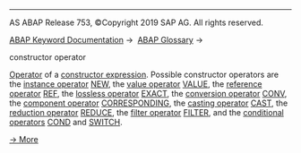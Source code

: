   

* * *

AS ABAP Release 753, ©Copyright 2019 SAP AG. All rights reserved.

[ABAP Keyword Documentation](https://help.sap.com/doc/abapdocu_753_index_htm/7.53/en-US/abenabap.htm) →  [ABAP Glossary](https://help.sap.com/doc/abapdocu_753_index_htm/7.53/en-US/abenabap_glossary.htm) → 

constructor operator

[Operator](https://help.sap.com/doc/abapdocu_753_index_htm/7.53/en-US/abenoperator_glosry.htm "Glossary Entry") of a [constructor expression](https://help.sap.com/doc/abapdocu_753_index_htm/7.53/en-US/abenconstructor_expression_glosry.htm "Glossary Entry"). Possible constructor operators are the [instance operator](https://help.sap.com/doc/abapdocu_753_index_htm/7.53/en-US/abeninstance_operator_glosry.htm "Glossary Entry") [NEW](https://help.sap.com/doc/abapdocu_753_index_htm/7.53/en-US/abenconstructor_expression_new.htm), the [value operator](https://help.sap.com/doc/abapdocu_753_index_htm/7.53/en-US/abenvalue_operator_glosry.htm "Glossary Entry") [VALUE](https://help.sap.com/doc/abapdocu_753_index_htm/7.53/en-US/abenconstructor_expression_value.htm), the [reference operator](https://help.sap.com/doc/abapdocu_753_index_htm/7.53/en-US/abenreference_operator_glosry.htm "Glossary Entry") [REF](https://help.sap.com/doc/abapdocu_753_index_htm/7.53/en-US/abenconstructor_expression_ref.htm), the [lossless operator](https://help.sap.com/doc/abapdocu_753_index_htm/7.53/en-US/abenlossless_operator_glosry.htm "Glossary Entry") [EXACT](https://help.sap.com/doc/abapdocu_753_index_htm/7.53/en-US/abenconstructor_expression_exact.htm), the [conversion operator](https://help.sap.com/doc/abapdocu_753_index_htm/7.53/en-US/abenconversion_operator_glosry.htm "Glossary Entry") [CONV](https://help.sap.com/doc/abapdocu_753_index_htm/7.53/en-US/abenconstructor_expression_conv.htm), the [component operator](https://help.sap.com/doc/abapdocu_753_index_htm/7.53/en-US/abencorresponding_operator_glosry.htm "Glossary Entry") [CORRESPONDING](https://help.sap.com/doc/abapdocu_753_index_htm/7.53/en-US/abenconstructor_expr_corresponding.htm), the [casting operator](https://help.sap.com/doc/abapdocu_753_index_htm/7.53/en-US/abencasting_operator_glosry.htm "Glossary Entry") [CAST](https://help.sap.com/doc/abapdocu_753_index_htm/7.53/en-US/abenconstructor_expression_cast.htm), the [reduction operator](https://help.sap.com/doc/abapdocu_753_index_htm/7.53/en-US/abenreduce_operator_glosry.htm "Glossary Entry") [REDUCE](https://help.sap.com/doc/abapdocu_753_index_htm/7.53/en-US/abenconstructor_expression_reduce.htm), the [filter operator](https://help.sap.com/doc/abapdocu_753_index_htm/7.53/en-US/abenfilter_operator_glosry.htm "Glossary Entry") [FILTER](https://help.sap.com/doc/abapdocu_753_index_htm/7.53/en-US/abenconstructor_expression_filter.htm), and the [conditional operators](https://help.sap.com/doc/abapdocu_753_index_htm/7.53/en-US/abenconditional_operator_glosry.htm "Glossary Entry") [COND](https://help.sap.com/doc/abapdocu_753_index_htm/7.53/en-US/abenconditional_expression_cond.htm) and [SWITCH](https://help.sap.com/doc/abapdocu_753_index_htm/7.53/en-US/abenconditional_expression_switch.htm).

[→ More](https://help.sap.com/doc/abapdocu_753_index_htm/7.53/en-US/abenconstructor_expressions.htm)